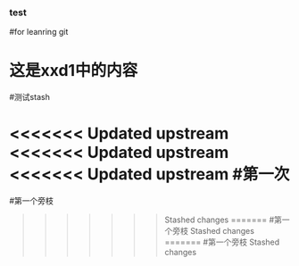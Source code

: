 ### test
#for leanring git

# 这是xxd1中的内容

#测试stash

<<<<<<< Updated upstream
<<<<<<< Updated upstream
<<<<<<< Updated upstream
#第一次
=======
#第一个旁枝
>>>>>>> Stashed changes
=======
#第一个旁枝
>>>>>>> Stashed changes
=======
#第一个旁枝
>>>>>>> Stashed changes
